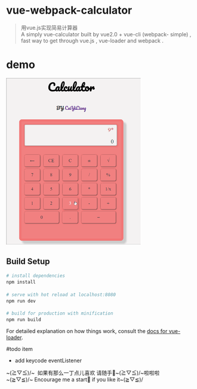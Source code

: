 # vue-webpack-calculator

> 用vue.js实现简易计算器<br>
>A simply vue-calculator built by vue2.0 + vue-cli (webpack- simple) ,<br> fast way to get through vue.js , vue-loader and webpack .

# demo
<img src="./calculator_vuejs.gif" alt="calculator.vuejs-demo" width="360px" height="auto">

## Build Setup

``` bash
# install dependencies
npm install

# serve with hot reload at localhost:8080
npm run dev

# build for production with minification
npm run build
```
For detailed explanation on how things work, consult the [docs for vue-loader](http://vuejs.github.io/vue-loader).

#todo item
- add keycode eventListener

~(≧▽≦)/~  如果有那么一丁点儿喜欢 请随手🌟~(≧▽≦)/~啦啦啦 <br>
~(≧▽≦)/~  Encourage me a start🌟 if you like it~(≧▽≦)/
